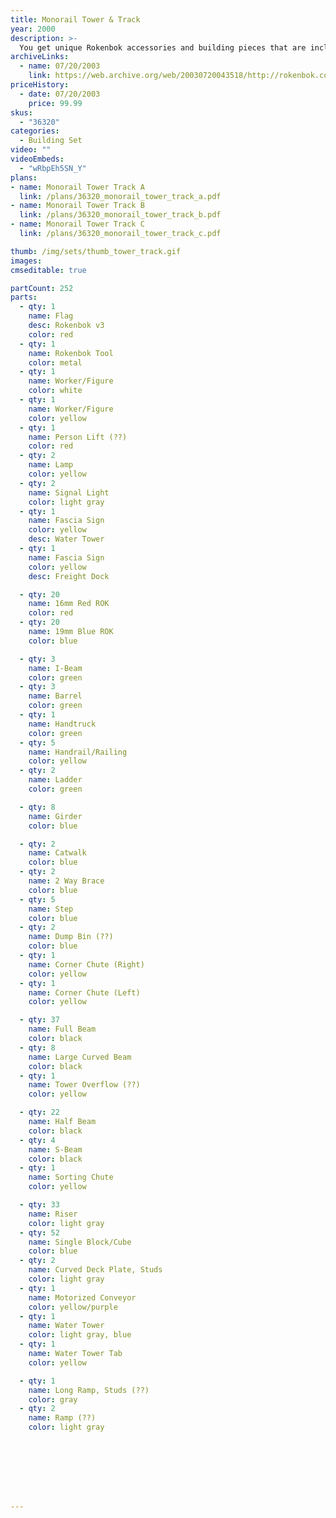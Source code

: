 ```yaml
---
title: Monorail Tower & Track
year: 2000
description: >-
  You get unique Rokenbok accessories and building pieces that are included in the Monorail Start Set, such as the Rail Tower, cat walks, curved and S-Beams, and sorting chute.
archiveLinks:
  - name: 07/20/2003
    link: https://web.archive.org/web/20030720043518/http://rokenbok.com/catalog/pd_bs_tower.html
priceHistory:
  - date: 07/20/2003
    price: 99.99
skus:
  - "36320"
categories:
  - Building Set
video: ""
videoEmbeds:
  - "wRbpEh5SN_Y"
plans:
- name: Monorail Tower Track A
  link: /plans/36320_monorail_tower_track_a.pdf
- name: Monorail Tower Track B
  link: /plans/36320_monorail_tower_track_b.pdf
- name: Monorail Tower Track C
  link: /plans/36320_monorail_tower_track_c.pdf

thumb: /img/sets/thumb_tower_track.gif
images:
cmseditable: true

partCount: 252
parts:
  - qty: 1
    name: Flag
    desc: Rokenbok v3
    color: red
  - qty: 1
    name: Rokenbok Tool
    color: metal
  - qty: 1
    name: Worker/Figure
    color: white
  - qty: 1
    name: Worker/Figure
    color: yellow
  - qty: 1
    name: Person Lift (??)
    color: red
  - qty: 2
    name: Lamp
    color: yellow
  - qty: 2
    name: Signal Light
    color: light gray
  - qty: 1
    name: Fascia Sign
    color: yellow
    desc: Water Tower
  - qty: 1
    name: Fascia Sign
    color: yellow
    desc: Freight Dock

  - qty: 20
    name: 16mm Red ROK
    color: red
  - qty: 20
    name: 19mm Blue ROK
    color: blue

  - qty: 3
    name: I-Beam
    color: green
  - qty: 3
    name: Barrel
    color: green
  - qty: 1
    name: Handtruck
    color: green
  - qty: 5
    name: Handrail/Railing
    color: yellow
  - qty: 2
    name: Ladder
    color: green

  - qty: 8
    name: Girder
    color: blue

  - qty: 2
    name: Catwalk
    color: blue
  - qty: 2
    name: 2 Way Brace
    color: blue
  - qty: 5
    name: Step
    color: blue
  - qty: 2
    name: Dump Bin (??)
    color: blue
  - qty: 1
    name: Corner Chute (Right)
    color: yellow
  - qty: 1
    name: Corner Chute (Left)
    color: yellow

  - qty: 37
    name: Full Beam
    color: black
  - qty: 8
    name: Large Curved Beam
    color: black
  - qty: 1
    name: Tower Overflow (??)
    color: yellow

  - qty: 22
    name: Half Beam
    color: black
  - qty: 4
    name: S-Beam
    color: black
  - qty: 1
    name: Sorting Chute
    color: yellow

  - qty: 33
    name: Riser
    color: light gray
  - qty: 52
    name: Single Block/Cube
    color: blue
  - qty: 2
    name: Curved Deck Plate, Studs
    color: light gray
  - qty: 1
    name: Motorized Conveyor
    color: yellow/purple
  - qty: 1
    name: Water Tower
    color: light gray, blue
  - qty: 1
    name: Water Tower Tab
    color: yellow

  - qty: 1
    name: Long Ramp, Studs (??)
    color: gray
  - qty: 2
    name: Ramp (??)
    color: light gray








---
```

